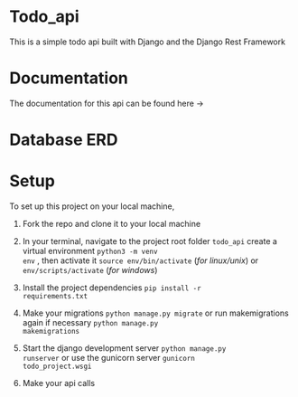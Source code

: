 # Todo_api
This is a simple todo api built with Django and the Django Rest Framework

# Documentation
The documentation for this api can be found here ->

# Database ERD

# Setup
To set up this project on your local machine,<br>

1. Fork the repo and clone it to your local machine<br>

2. In your terminal, navigate to the project root folder <code>todo_api</code> create a virtual environment <code>python3 -m venv env</code> , then activate it <code>source env/bin/activate</code> (<i>for linux/unix</i>) or <code>env/scripts/activate</code> (<i>for windows</i>)<br>

3. Install the project dependencies <code>pip install -r requirements.txt </code> <br>

4. Make your migrations <code>python manage.py migrate</code> or run makemigrations again if necessary <code>python manage.py makemigrations</code> <br>

5. Start the django development server <code>python manage.py runserver</code> or use the gunicorn server <code>gunicorn todo_project.wsgi</code> <br>

6. Make your api calls
